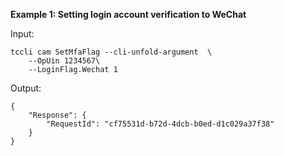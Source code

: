 **Example 1: Setting login account verification to WeChat**



Input: 

```
tccli cam SetMfaFlag --cli-unfold-argument  \
    --OpUin 1234567\
    --LoginFlag.Wechat 1
```

Output: 
```
{
    "Response": {
        "RequestId": "cf75531d-b72d-4dcb-b0ed-d1c029a37f38"
    }
}
```

